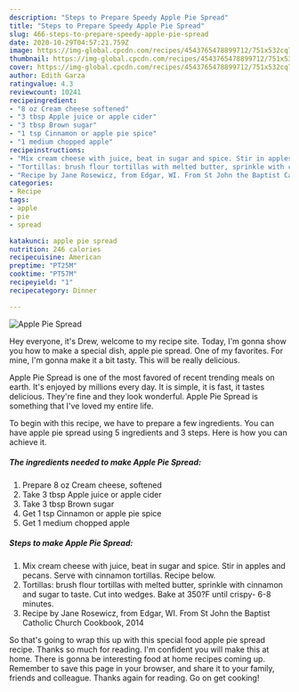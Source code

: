 ```yaml
---
description: "Steps to Prepare Speedy Apple Pie Spread"
title: "Steps to Prepare Speedy Apple Pie Spread"
slug: 466-steps-to-prepare-speedy-apple-pie-spread
date: 2020-10-29T04:57:21.759Z
image: https://img-global.cpcdn.com/recipes/4543765478899712/751x532cq70/apple-pie-spread-recipe-main-photo.jpg
thumbnail: https://img-global.cpcdn.com/recipes/4543765478899712/751x532cq70/apple-pie-spread-recipe-main-photo.jpg
cover: https://img-global.cpcdn.com/recipes/4543765478899712/751x532cq70/apple-pie-spread-recipe-main-photo.jpg
author: Edith Garza
ratingvalue: 4.3
reviewcount: 10241
recipeingredient:
- "8 oz Cream cheese softened"
- "3 tbsp Apple juice or apple cider"
- "3 tbsp Brown sugar"
- "1 tsp Cinnamon or apple pie spice"
- "1 medium chopped apple"
recipeinstructions:
- "Mix cream cheese with juice, beat in sugar and spice. Stir in apples and pecans. Serve with cinnamon tortillas. Recipe below."
- "Tortillas: brush flour tortillas with melted butter, sprinkle with cinnamon and sugar to taste. Cut into wedges. Bake at 350?F until crispy- 6-8 minutes."
- "Recipe by Jane Rosewicz, from Edgar, WI. From St John the Baptist Catholic Church Cookbook, 2014"
categories:
- Recipe
tags:
- apple
- pie
- spread

katakunci: apple pie spread 
nutrition: 246 calories
recipecuisine: American
preptime: "PT25M"
cooktime: "PT57M"
recipeyield: "1"
recipecategory: Dinner

---
```



![Apple Pie Spread](https://img-global.cpcdn.com/recipes/4543765478899712/751x532cq70/apple-pie-spread-recipe-main-photo.jpg)

Hey everyone, it's Drew, welcome to my recipe site. Today, I'm gonna show you how to make a special dish, apple pie spread. One of my favorites. For mine, I'm gonna make it a bit tasty. This will be really delicious.

Apple Pie Spread is one of the most favored of recent trending meals on earth. It's enjoyed by millions every day. It is simple, it is fast, it tastes delicious. They're fine and they look wonderful. Apple Pie Spread is something that I've loved my entire life.




To begin with this recipe, we have to prepare a few ingredients. You can have apple pie spread using 5 ingredients and 3 steps. Here is how you can achieve it.

<!--inarticleads1-->

##### The ingredients needed to make Apple Pie Spread:

1. Prepare 8 oz Cream cheese, softened
1. Take 3 tbsp Apple juice or apple cider
1. Take 3 tbsp Brown sugar
1. Get 1 tsp Cinnamon or apple pie spice
1. Get 1 medium chopped apple




<!--inarticleads2-->

##### Steps to make Apple Pie Spread:

1. Mix cream cheese with juice, beat in sugar and spice. Stir in apples and pecans. Serve with cinnamon tortillas. Recipe below.
1. Tortillas: brush flour tortillas with melted butter, sprinkle with cinnamon and sugar to taste. Cut into wedges. Bake at 350?F until crispy- 6-8 minutes.
1. Recipe by Jane Rosewicz, from Edgar, WI. From St John the Baptist Catholic Church Cookbook, 2014




So that's going to wrap this up with this special food apple pie spread recipe. Thanks so much for reading. I'm confident you will make this at home. There is gonna be interesting food at home recipes coming up. Remember to save this page in your browser, and share it to your family, friends and colleague. Thanks again for reading. Go on get cooking!
